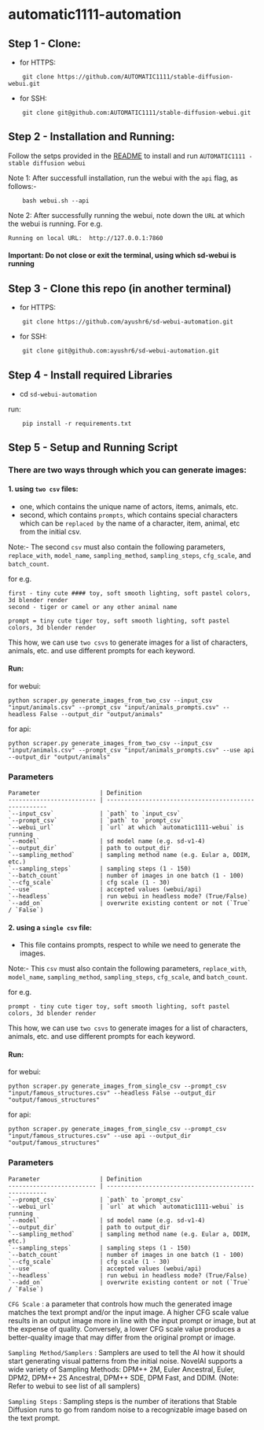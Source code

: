 
# automatic1111-automation

## Step 1 - Clone:

- for HTTPS:
```
    git clone https://github.com/AUTOMATIC1111/stable-diffusion-webui.git
```

- for SSH:
```
    git clone git@github.com:AUTOMATIC1111/stable-diffusion-webui.git
```


## Step 2 - Installation and Running:

Follow the setps provided in the [README](https://github.com/AUTOMATIC1111/stable-diffusion-webui/blob/master/README.md) to install and run `AUTOMATIC1111 - stable diffusion webui`

Note 1: After successfull installation, run the webui with the `api` flag, as follows:- 

```
    bash webui.sh --api
```

Note 2: After successfully running the webui, note down the `URL` at which the webui is running. For e.g.

    Running on local URL:  http://127.0.0.1:7860

 #### Important: Do not close or exit the terminal, using which sd-webui is running

## Step 3 - Clone this repo (in another terminal)

- for HTTPS:
```
    git clone https://github.com/ayushr6/sd-webui-automation.git
```

- for SSH:
```
    git clone git@github.com:ayushr6/sd-webui-automation.git
```
## Step 4 - Install required Libraries

- cd `sd-webui-automation`

run:
```
    pip install -r requirements.txt
```

## Step 5 - Setup and Running Script

### There are two ways through which you can generate images:

#### 1. using `two csv` files:

- one, which contains the unique name of actors, items, animals, etc.
- second, which contains `prompts`, which contains special characters which can be `replaced by` the name of a character, item, animal, etc from the initial csv.

Note:- The second `csv` must also contain the following parameters, `replace_with`, `model_name`, `sampling_method`, `sampling_steps`, `cfg_scale`, and `batch_count`.


for e.g.

```
first - tiny cute #### toy, soft smooth lighting, soft pastel colors, 3d blender render
second - tiger or camel or any other animal name

prompt = tiny cute tiger toy, soft smooth lighting, soft pastel colors, 3d blender render
```

This how, we can use `two csvs` to generate images for a list of characters, animals, etc. and use different prompts for each keyword.

#### Run:

for webui:

```
python scraper.py generate_images_from_two_csv --input_csv "input/animals.csv" --prompt_csv "input/animals_prompts.csv" --headless False --output_dir "output/animals"
```

for api:

```
python scraper.py generate_images_from_two_csv --input_csv "input/animals.csv" --prompt_csv "input/animals_prompts.csv" --use api --output_dir "output/animals"
```

### Parameters

    Parameter                 | Definition
    ------------------------- | -----------------------------------------------------
    `--input_csv`             | `path` to `input_csv`
    `--prompt_csv`            | `path` to `prompt_csv`
    `--webui_url`             | `url` at which `automatic1111-webui` is running
    `--model`                 | sd model name (e.g. sd-v1-4)
    `--output_dir`            | path to output_dir
    `--sampling_method`       | sampling method name (e.g. Eular a, DDIM, etc.)
    `--sampling_steps`        | sampling steps (1 - 150)
    `--batch_count`           | number of images in one batch (1 - 100)
    `--cfg_scale`             | cfg scale (1 - 30)
    `--use`                   | accepted values (webui/api)
    `--headless`              | run webui in headless mode? (True/False)
    `--add_on`                | overwrite existing content or not (`True` / `False`)


#### 2. using a `single csv` file:

- This file contains prompts, respect to while we need to generate the images.

Note:- This `csv` must also contain the following parameters, `replace_with`, `model_name`, `sampling_method`, `sampling_steps`, `cfg_scale`, and `batch_count`.

for e.g.

```
prompt - tiny cute tiger toy, soft smooth lighting, soft pastel colors, 3d blender render
```

This how, we can use `two csvs` to generate images for a list of characters, animals, etc. and use different prompts for each keyword.

#### Run:

for webui:

```
python scraper.py generate_images_from_single_csv --prompt_csv "input/famous_structures.csv" --headless False --output_dir "output/famous_structures"
```

for api:

```
python scraper.py generate_images_from_single_csv --prompt_csv "input/famous_structures.csv" --use api --output_dir "output/famous_structures"
```


### Parameters

    Parameter                 | Definition
    ------------------------- | -----------------------------------------------------
    `--prompt_csv`            | `path` to `prompt_csv`
    `--webui_url`             | `url` at which `automatic1111-webui` is running
    `--model`                 | sd model name (e.g. sd-v1-4)
    `--output_dir`            | path to output_dir
    `--sampling_method`       | sampling method name (e.g. Eular a, DDIM, etc.)
    `--sampling_steps`        | sampling steps (1 - 150)
    `--batch_count`           | number of images in one batch (1 - 100)
    `--cfg_scale`             | cfg scale (1 - 30)
    `--use`                   | accepted values (webui/api)
    `--headless`              | run webui in headless mode? (True/False)
    `--add_on`                | overwrite existing content or not (`True` / `False`)


`CFG Scale` : a parameter that controls how much the generated image matches the text prompt and/or the input image. A higher CFG scale value results in an output image more in line with the input prompt or image, but at the expense of quality. Conversely, a lower CFG scale value produces a better-quality image that may differ from the original prompt or image.

`Sampling Method/Samplers` : Samplers are used to tell the AI how it should start generating visual patterns from the initial noise. NovelAI supports a wide variety of Sampling Methods: DPM++ 2M, Euler Ancestral, Euler, DPM2, DPM++ 2S Ancestral, DPM++ SDE, DPM Fast, and DDIM. (Note: Refer to webui to see list of all samplers)

`Sampling Steps` : Sampling steps is the number of iterations that Stable Diffusion runs to go from random noise to a recognizable image based on the text prompt.